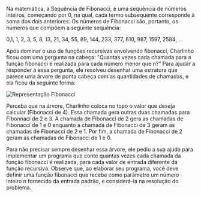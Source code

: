 Na matemática, a Sequência de Fibonacci, é uma sequência de números inteiros, começando por 0, na qual, cada termo subsequente corresponde à soma dos dois anteriores. Os números de Fibonacci são, portanto, os números que compõem a seguinte sequência: 

0,1, 1, 2, 3, 5, 8, 13, 21, 34, 55, 89, 144, 233, 377, 610, 987, 1597, 2584, ...  

Após dominar o uso de funções recursivas envolvendo fibonacci, Charlinho ficou com uma pergunta na cabeça: "Quantas vezes cada chamada para a função fibonacci é realizada para cada número menor que n?" Para ajudar a responder a essa pergunta, ele resolveu desenhar uma estratura que parece uma árvore de ponta cabeça com as quantidades de chamadas, e ela ficou da seguinte forma:

![Representação Fibonacci](https://imgur.com/zZeStI4.png "Fibonacci")

Perceba que na árvore, Charlinho coloca no topo o valor que deseja calcular (Fibonacci de 4). Essa chamada gera outras duas chamadas para Fibonnaci de 2 e 3. A chamada de Fibonacci de 2 gera as chamadas de Fibonacci de 1 e 0 enquanto a chamada de Fibonacci de 3 geram as chamadas de Fibonacci de 2 e 1. Por fim, a chamada de Fibonacci de 2 geram as chamadas de Fibonacci de 1 e 0.

Para não precisar sempre desenhar essa árvore, ele pediu a sua ajuda para implementar um programa que conte quantas vezes cada chamada da função fibonacci é realizada, para cada valor de entrada diferente da função recursiva. Observe que, ao elaborar seu programa, você deve definir uma função fibonacci que recebe como parâmetro um número inteiro n fornecido da entrada padrão, e considerá-la na resolução do problema.